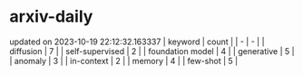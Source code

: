 # arxiv-daily
updated on 2023-10-19 22:12:32.163337
| keyword | count |
| - | - |
| diffusion | 7 |
| self-supervised | 2 |
| foundation model | 4 |
| generative | 5 |
| anomaly | 3 |
| in-context | 2 |
| memory | 4 |
| few-shot | 5 |
